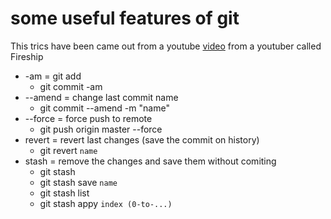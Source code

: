 # some useful features of git
This trics have been came out from a youtube [video](https://www.youtube.com/watch?v=ecK3EnyGD8o&list=WL&index=8) from a youtuber called Fireship 

- -am = git add 
	* git commit -am 
- --amend = change last commit name
	* git commit --amend -m "name"
- --force = force push to remote
	* git push origin master --force
- revert = revert last changes (save the commit on history)
	- git revert `name`
- stash = remove the changes and save them without comiting
	- git stash
	- git stash save `name`
	- git stash list
	- git stash appy `index (0-to-...)`
	


